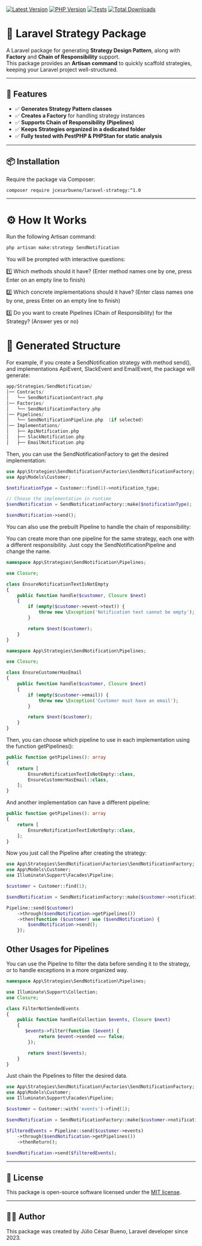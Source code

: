 
<!-- BADGES_START -->
[![Latest Version][badge-release]][packagist]
[![PHP Version][badge-php]][php]
[![Tests][badge-tests]][tests]
[![Total Downloads][badge-downloads]][downloads]

[badge-tests]: https://github.com/jcesarbueno/laravel-strategy/actions/workflows/tests.yml/badge.svg
[badge-release]: https://img.shields.io/packagist/v/jcesarbueno/laravel-strategy.svg?style=flat-square&label=release
[badge-php]: https://img.shields.io/packagist/php-v/jcesarbueno/laravel-strategy.svg?style=flat-square
[badge-downloads]: https://img.shields.io/packagist/dt/jcesarbueno/laravel-strategy.svg?style=flat-square&colorB=mediumvioletred

[packagist]: https://packagist.org/packages/jcesarbueno/laravel-strategy
[php]: https://php.net
[downloads]: https://packagist.org/packages/jcesarbueno/laravel-strategy
[tests]: https://github.com/jcesarbueno/laravel-strategy/actions/workflows/tests.yml
<!-- BADGES_END -->

# 🎯 Laravel Strategy Package

A Laravel package for generating **Strategy Design Pattern**, along with **Factory** and **Chain of Responsibility** support.  
This package provides an **Artisan command** to quickly scaffold strategies, keeping your Laravel project well-structured.

---

## 🚀 Features

- ✅ **Generates Strategy Pattern classes**
- ✅ **Creates a Factory** for handling strategy instances
- ✅ **Supports Chain of Responsibility (Pipelines)**
- ✅ **Keeps Strategies organized in a dedicated folder**
- ✅ **Fully tested with PestPHP & PHPStan for static analysis**

---

## 📦 Installation

Require the package via Composer:

```bash
composer require jcesarbueno/laravel-strategy:^1.0
```

---

# ⚙️ How It Works
Run the following Artisan command:

```bash
php artisan make:strategy SendNotification
```

You will be prompted with interactive questions:

1️⃣ Which methods should it have?
(Enter method names one by one, press Enter on an empty line to finish)

2️⃣ Which concrete implementations should it have?
(Enter class names one by one, press Enter on an empty line to finish)

3️⃣ Do you want to create Pipelines (Chain of Responsibility) for the Strategy?
(Answer yes or no)

# 📁 Generated Structure
For example, if you create a SendNotification strategy with method send(), and implementations ApiEvent, SlackEvent and EmailEvent, the package will generate:

```swift
app/Strategies/SendNotification/
│── Contracts/
│   └── SendNotificationContract.php
│── Factories/
│   └── SendNotificationFactory.php
│── Pipelines/
│   └── SendNotificationPipeline.php  (if selected)
│── Implementations/
│   ├── ApiNotification.php
│   ├── SlackNotification.php
│   ├── EmailNotification.php
```

Then, you can use the SendNotificationFactory to get the desired implementation:

```php
use App\Strategies\SendNotification\Factories\SendNotificationFactory;
use App\Models\Customer;

$notificationType = Customer::find(1)->notification_type;

// Choose the implementation in runtime
$sendNotification = SendNotificationFactory::make($notificationType);

$sendNotification->send();
```

You can also use the prebuilt Pipeline to handle the chain of responsibility:

You can create more than one pipeline for the same strategy, each one with a different responsibility. Just copy the SendNotificationPipeline and change the name.

```php
namespace App\Strategies\SendNotification\Pipelines;

use Closure;

class EnsureNotificationTextIsNotEmpty
{
    public function handle($customer, Closure $next)
    {
        if (empty($customer->event->text)) {
            throw new \Exception('Notification text cannot be empty');
        }

        return $next($customer);
    }
}
```

```php
namespace App\Strategies\SendNotification\Pipelines;

use Closure;

class EnsureCustomerHasEmail
{
    public function handle($customer, Closure $next)
    {
        if (empty($customer->email)) {
            throw new \Exception('Customer must have an email');
        }

        return $next($customer);
    }
}
```

Then, you can choose which pipeline to use in each implementation using the function getPipelines():

```php
public function getPipelines(): array
{
    return [
        EnsureNotificationTextIsNotEmpty::class,
        EnsureCustomerHasEmail::class,
    ];
}
```

And another implementation can have a different pipeline:

```php
public function getPipelines(): array
{
    return [
        EnsureNotificationTextIsNotEmpty::class,
    ];
}
```

Now you just call the Pipeline after creating the strategy:

```php
use App\Strategies\SendNotification\Factories\SendNotificationFactory;
use App\Models\Customer;
use Illuminate\Support\Facades\Pipeline;

$customer = Customer::find(1);

$sendNotification = SendNotificationFactory::make($customer->notification_type);

Pipeline::send($customer)
    ->through($sendNotification->getPipelines())
    ->then(function ($customer) use ($sendNotification) {
        $sendNotification->send();
    });
```

## Other Usages for Pipelines

You can use the Pipeline to filter the data before sending it to the strategy, or to handle exceptions in a more organized way.

```php
namespace App\Strategies\SendNotification\Pipelines;

use Illuminate\Support\Collection;
use Closure;

class FilterNotSendedEvents
{
    public function handle(Collection $events, Closure $next)
    {
       $events->filter(function ($event) {
            return $event->sended === false;
        });

        return $next($events);
    }
}
```

Just chain the Pipelines to filter the desired data.

```php
use App\Strategies\SendNotification\Factories\SendNotificationFactory;
use App\Models\Customer;
use Illuminate\Support\Facades\Pipeline;

$customer = Customer::with('events')->find(1);

$sendNotification = SendNotificationFactory::make($customer->notification_type);

$filteredEvents = Pipeline::send($customer->events)
    ->through($sendNotification->getPipelines())
    ->thenReturn();
    
$sendNotification->send($filteredEvents);
```

---

## 📝 License

This package is open-source software licensed under the [MIT license](https://opensource.org/licenses/MIT).

---

## 🧑‍💻 Author

This package was created by Júlio César Bueno, Laravel developer since 2023.


